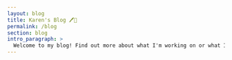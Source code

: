 ```yaml
---
layout: blog
title: Karen's Blog 🖊️📙
permalink: /blog
section: blog
intro_paragraph: >
  Welcome to my blog! Find out more about what I'm working on or what I'm up to! 🏃
---
```

